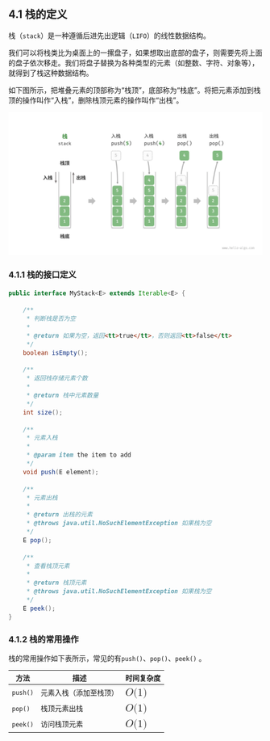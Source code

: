 ## 4.1 栈的定义

栈（`stack`）是一种遵循后进先出逻辑（`LIFO`）的线性数据结构。

我们可以将栈类比为桌面上的一摞盘子，如果想取出底部的盘子，则需要先将上面的盘子依次移走。我们将盘子替换为各种类型的元素（如整数、字符、对象等），就得到了栈这种数据结构。

如下图所示，把堆叠元素的顶部称为“栈顶”，底部称为“栈底”。将把元素添加到栈顶的操作叫作“入栈”，删除栈顶元素的操作叫作“出栈”。

![stack_operations](../../src/main/resources/imsges/stack_operations.png)

### 4.1.1 栈的接口定义

```java
public interface MyStack<E> extends Iterable<E> {

    /**
     * 判断栈是否为空
     * 
     * @return 如果为空，返回<tt>true</tt>，否则返回<tt>false</tt>
     */
    boolean isEmpty();

    /**
     * 返回栈存储元素个数
     * 
     * @return 栈中元素数量
     */
    int size();

    /**
     * 元素入栈
     * 
     * @param item the item to add
     */
    void push(E element);

    /**
     * 元素出栈
     * 
     * @return 出栈的元素
     * @throws java.util.NoSuchElementException 如果栈为空
     */
    E pop();

    /**
     * 查看栈顶元素
     * 
     * @return 栈顶元素
     * @throws java.util.NoSuchElementException 如果栈为空
     */
    E peek();
}
```

### 4.1.2 栈的常用操作

栈的常用操作如下表所示，常见的有`push()`、`pop()`、`peek()` 。

<table>
<thead>
<tr>
<th>方法</th>
<th>描述</th>
<th>时间复杂度</th>
</tr>
</thead>
<tbody>
<tr>
<td><code>push()</code></td>
<td>元素入栈（添加至栈顶）</td>
<td><span ><mjx-container  jax="CHTML" style="font-size: 122.9%; position: relative;"><mjx-math  aria-hidden="true"><mjx-mi class="mjx-i"><mjx-c class="mjx-c1D442 TEX-I"></mjx-c></mjx-mi><mjx-mo ><mjx-c class="mjx-c28"></mjx-c></mjx-mo><mjx-mn ><mjx-c ></mjx-c></mjx-mn><mjx-mo ><mjx-c class="mjx-c29"></mjx-c></mjx-mo></mjx-math><mjx-assistive-mml unselectable="on" display="inline"><mjx-container  jax="CHTML" style="font-size: 122.9%; position: relative;"><mjx-math  aria-hidden="true"><mjx-mi class="mjx-i"><mjx-c class="mjx-c1D442 TEX-I"></mjx-c></mjx-mi><mjx-mo ><mjx-c class="mjx-c28"></mjx-c></mjx-mo><mjx-mn ><mjx-c ></mjx-c></mjx-mn><mjx-mo ><mjx-c class="mjx-c29"></mjx-c></mjx-mo></mjx-math><mjx-assistive-mml unselectable="on" display="inline"><math xmlns="http://www.w3.org/1998/Math/MathML"><mi>O</mi><mo stretchy="false">(</mo><mn>1</mn><mo stretchy="false">)</mo></math></mjx-assistive-mml></mjx-container></mjx-assistive-mml></mjx-container></span></td>
</tr>
<tr>
<td><code>pop()</code></td>
<td>栈顶元素出栈</td>
<td><span ><mjx-container  jax="CHTML" style="font-size: 122.9%; position: relative;"><mjx-math  aria-hidden="true"><mjx-mi class="mjx-i"><mjx-c class="mjx-c1D442 TEX-I"></mjx-c></mjx-mi><mjx-mo ><mjx-c class="mjx-c28"></mjx-c></mjx-mo><mjx-mn ><mjx-c ></mjx-c></mjx-mn><mjx-mo ><mjx-c class="mjx-c29"></mjx-c></mjx-mo></mjx-math><mjx-assistive-mml unselectable="on" display="inline"><mjx-container  jax="CHTML" style="font-size: 122.9%; position: relative;"><mjx-math  aria-hidden="true"><mjx-mi class="mjx-i"><mjx-c class="mjx-c1D442 TEX-I"></mjx-c></mjx-mi><mjx-mo ><mjx-c class="mjx-c28"></mjx-c></mjx-mo><mjx-mn ><mjx-c ></mjx-c></mjx-mn><mjx-mo ><mjx-c class="mjx-c29"></mjx-c></mjx-mo></mjx-math><mjx-assistive-mml unselectable="on" display="inline"><math xmlns="http://www.w3.org/1998/Math/MathML"><mi>O</mi><mo stretchy="false">(</mo><mn>1</mn><mo stretchy="false">)</mo></math></mjx-assistive-mml></mjx-container></mjx-assistive-mml></mjx-container></span></td>
</tr>
<tr>
<td><code>peek()</code></td>
<td>访问栈顶元素</td>
<td><span ><mjx-container  jax="CHTML" style="font-size: 122.9%; position: relative;"><mjx-math  aria-hidden="true"><mjx-mi class="mjx-i"><mjx-c class="mjx-c1D442 TEX-I"></mjx-c></mjx-mi><mjx-mo ><mjx-c class="mjx-c28"></mjx-c></mjx-mo><mjx-mn ><mjx-c ></mjx-c></mjx-mn><mjx-mo ><mjx-c class="mjx-c29"></mjx-c></mjx-mo></mjx-math><mjx-assistive-mml unselectable="on" display="inline"><mjx-container  jax="CHTML" style="font-size: 122.9%; position: relative;"><mjx-math  aria-hidden="true"><mjx-mi class="mjx-i"><mjx-c class="mjx-c1D442 TEX-I"></mjx-c></mjx-mi><mjx-mo ><mjx-c class="mjx-c28"></mjx-c></mjx-mo><mjx-mn ><mjx-c ></mjx-c></mjx-mn><mjx-mo ><mjx-c class="mjx-c29"></mjx-c></mjx-mo></mjx-math><mjx-assistive-mml unselectable="on" display="inline"><math xmlns="http://www.w3.org/1998/Math/MathML"><mi>O</mi><mo stretchy="false">(</mo><mn>1</mn><mo stretchy="false">)</mo></math></mjx-assistive-mml></mjx-container></mjx-assistive-mml></mjx-container></span></td>
</tr>
</tbody>
</table>